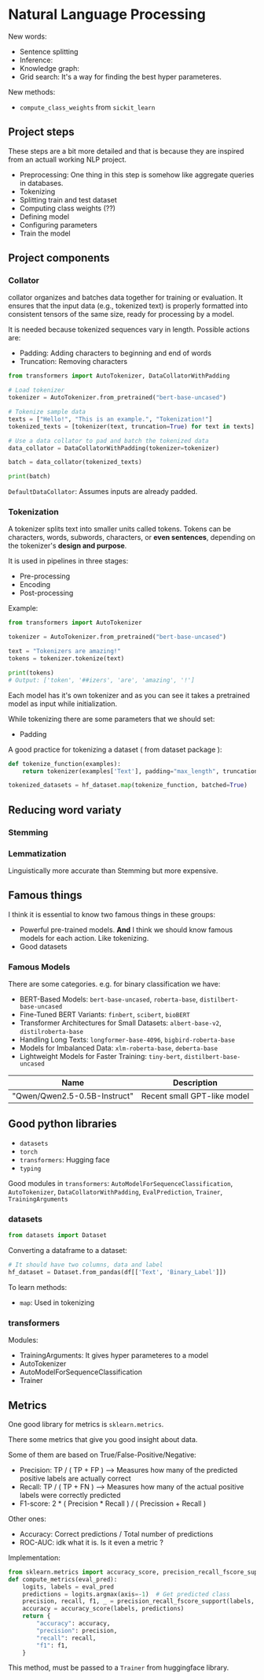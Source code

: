 # **N**atural **L**anguage **P**rocessing

New words:
- Sentence splitting
- Inference:
- Knowledge graph:
- Grid search: It's a way for finding the best hyper parameteres.

New methods:
- `compute_class_weights` from `sickit_learn`

## Project steps

These steps are a bit more detailed and that is because they are inspired from an actuall working NLP project. 

- Preprocessing: One thing in this step is somehow like aggregate queries in databases.
- Tokenizing
- Splitting train and test dataset
- Computing class weights (??)
- Defining model
- Configuring parameters
- Train the model

## Project components

### Collator

collator organizes and batches data together for training or evaluation. It ensures that the input data (e.g., tokenized text) is properly formatted into consistent tensors of the same size, ready for processing by a model.

It is needed because tokenized sequences vary in length. Possible actions are:
- Padding: Adding characters to beginning and end of words
- Truncation: Removing characters

```python
from transformers import AutoTokenizer, DataCollatorWithPadding

# Load tokenizer
tokenizer = AutoTokenizer.from_pretrained("bert-base-uncased")

# Tokenize sample data
texts = ["Hello!", "This is an example.", "Tokenization!"]
tokenized_texts = [tokenizer(text, truncation=True) for text in texts]

# Use a data collator to pad and batch the tokenized data
data_collator = DataCollatorWithPadding(tokenizer=tokenizer)

batch = data_collator(tokenized_texts)

print(batch)
```

`DefaultDataCollator`: Assumes inputs are already padded.

### Tokenization

A tokenizer splits text into smaller units called tokens. Tokens can be characters, words, subwords, characters, or **even sentences**, depending on the tokenizer's **design and purpose**.

It is used in pipelines in three stages:
- Pre-processing
- Encoding
- Post-processing

Example:
```python
from transformers import AutoTokenizer

tokenizer = AutoTokenizer.from_pretrained("bert-base-uncased")

text = "Tokenizers are amazing!"
tokens = tokenizer.tokenize(text)

print(tokens)
# Output: ['token', '##izers', 'are', 'amazing', '!']
```
Each model has it's own tokenizer and as you can see it takes a pretrained model as input while initialization.

While tokenizing there are some parameters that we should set:
- Padding

A good practice for tokenizing a dataset ( from dataset package ):
```python
def tokenize_function(examples):
    return tokenizer(examples['Text'], padding="max_length", truncation=True)

tokenized_datasets = hf_dataset.map(tokenize_function, batched=True)
```


## Reducing word variaty

### Stemming

### Lemmatization

Linguistically more accurate than Stemming but more expensive. 

## Famous things

I think it is essential to know two famous things in these groups:
- Powerful pre-trained models. **And** I think we should know famous models for each action. Like tokenizing. 
- Good datasets

### Famous Models

There are some categories. e.g. for binary classification we have:
- BERT-Based Models: `bert-base-uncased`, `roberta-base`, `distilbert-base-uncased`
- Fine-Tuned BERT Variants: `finbert`, `scibert`, `bioBERT`
- Transformer Architectures for Small Datasets: `albert-base-v2`, `distilroberta-base`
- Handling Long Texts: `longformer-base-4096`, `bigbird-roberta-base`
- Models for Imbalanced Data: `xlm-roberta-base`, `deberta-base`
- Lightweight Models for Faster Training: `tiny-bert`, `distilbert-base-uncased`

| Name | Description |
|------|-------------|
| "Qwen/Qwen2.5-0.5B-Instruct" | Recent small GPT-like model |

## Good python libraries

- `datasets`
- `torch`
- `transformers`: Hugging face
- `typing`

Good modules in `transformers`: `AutoModelForSequenceClassification`, `AutoTokenizer`, `DataCollatorWithPadding`, `EvalPrediction`, `Trainer`, `TrainingArguments`

### datasets

```python
from datasets import Dataset
```

Converting a dataframe to a dataset:
```python
# It should have two columns, data and label
hf_dataset = Dataset.from_pandas(df[['Text', 'Binary_Label']])
```

To learn methods:
- `map`: Used in tokenizing

### transformers
Modules:
- TrainingArguments: It gives hyper parameteres to a model
- AutoTokenizer
- AutoModelForSequenceClassification
- Trainer

## Metrics

One good library for metrics is `sklearn.metrics`.

There some metrics that give you good insight about data. 

Some of them are based on True/False-Positive/Negative:
- Precision: TP / ( TP + FP ) --> Measures how many of the predicted positive labels are actually correct
- Recall: TP / ( TP + FN ) --> Measures how many of the actual positive labels were correctly predicted
- F1-score: 2 * ( Precision * Recall ) / ( Precission + Recall )

Other ones:
- Accuracy: Correct predictions / Total number of predictions 
- ROC-AUC: idk what it is. Is it even a metric ?

Implementation:
```python
from sklearn.metrics import accuracy_score, precision_recall_fscore_support
def compute_metrics(eval_pred):
    logits, labels = eval_pred
    predictions = logits.argmax(axis=-1)  # Get predicted class
    precision, recall, f1, _ = precision_recall_fscore_support(labels, predictions, average="binary")
    accuracy = accuracy_score(labels, predictions)
    return {
        "accuracy": accuracy,
        "precision": precision,
        "recall": recall,
        "f1": f1,
    }
```

This method, must be passed to a `Trainer` from huggingface library. 